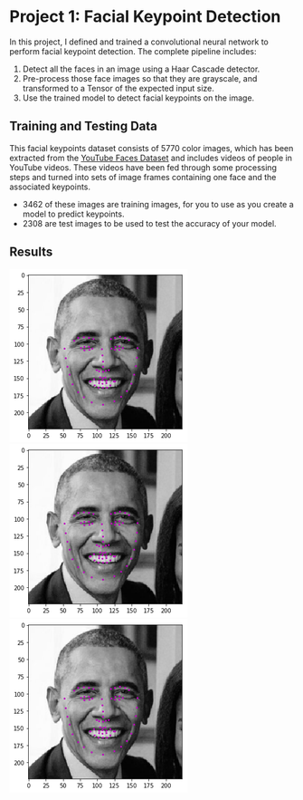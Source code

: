 # Project 1: Facial Keypoint Detection
In this project, I defined and trained a convolutional neural network to perform facial keypoint detection. The complete pipeline includes: 
1. Detect all the faces in an image using a Haar Cascade detector.
2. Pre-process those face images so that they are grayscale, and transformed to a Tensor of the expected input size.
3. Use the trained model to detect facial keypoints on the image.
## Training and Testing Data
This facial keypoints dataset consists of 5770 color images, which has been extracted from the [YouTube Faces Dataset](https://www.cs.tau.ac.il/~wolf/ytfaces/) and includes videos of people in YouTube videos. These videos have been fed through some processing steps and turned into sets of image frames containing one face and the associated keypoints.
* 3462 of these images are training images, for you to use as you create a model to predict keypoints.
* 2308 are test images to be used to test the accuracy of your model.
## Results
![image](https://github.com/jshangguan/CVND/blob/master/P1_Facial_Keypoints/images/obamas1_keypoints.png)
![image](https://github.com/jshangguan/CVND/blob/master/P1_Facial_Keypoints/images/obamas1_keypoints.png)
![image](https://github.com/jshangguan/CVND/blob/master/P1_Facial_Keypoints/images/obamas1_keypoints.png)
